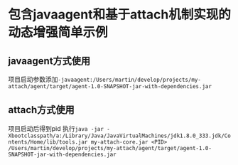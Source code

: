# 包含javaagent和基于attach机制实现的动态增强简单示例

## javaagent方式使用
项目启动参数添加`-javaagent:/Users/martin/develop/projects/my-attach/agent/target/agent-1.0-SNAPSHOT-jar-with-dependencies.jar`

## attach方式使用
项目启动后得到pid
执行`java -jar -Xbootclasspath/a:/Library/Java/JavaVirtualMachines/jdk1.8.0_333.jdk/Contents/Home/lib/tools.jar my-attach-core.jar <PID> /Users/martin/develop/projects/my-attach/agent/target/agent-1.0-SNAPSHOT-jar-with-dependencies.jar`
